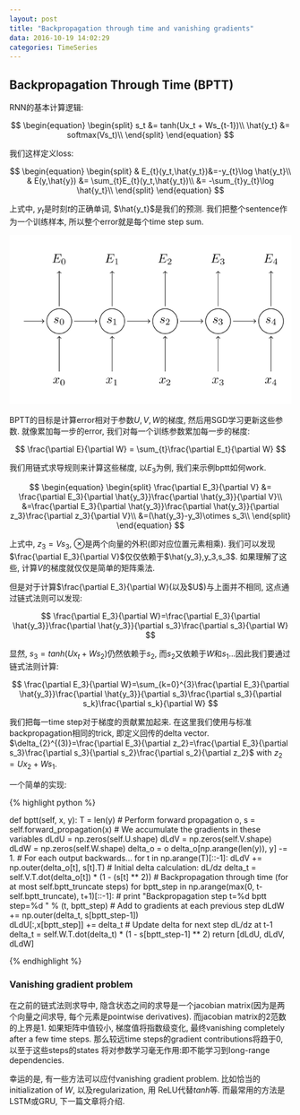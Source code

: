 ```yaml
---
layout: post
title: "Backpropagation through time and vanishing gradients"
data: 2016-10-19 14:02:29
categories: TimeSeries
---
```

## Backpropagation Through Time (BPTT)
RNN的基本计算逻辑:

$$
\begin{equation}
\begin{split}
s_t  &= tanh(Ux_t + Ws_{t-1})\\
\hat{y_t}  &= softmax(Vs_t)\\
\end{split}
\end{equation}
$$

我们这样定义loss:

$$
\begin{equation}
\begin{split}
& E_{t}(y_t,\hat{y_t})&=-y_{t}\log \hat{y_t}\\
& E(y,\hat{y}) &= \sum_{t}E_{t}(y_t,\hat{y_t})\\
&= -\sum_{t}y_{t}\log \hat{y_t}\\
\end{split}
\end{equation}
$$

上式中, $y_t$是时刻$t$的正确单词, $\hat{y_t}$是我们的预测. 我们把整个sentence作为一个训练样本, 所以整个error就是每个time step sum.

![image](https://github.com/ColdCodeCool/ColdCodeCool.github.io/raw/master/images/rnn_error.png)

BPTT的目标是计算error相对于参数$U,V,W$的梯度, 然后用SGD学习更新这些参数. 就像累加每一步的error, 我们对每一个训练参数累加每一步的梯度:

$$
\frac{\partial E}{\partial W} = \sum_{t}\frac{\partial E_t}{\partial W}
$$

我们用链式求导规则来计算这些梯度, 以$E_3$为例, 我们来示例bptt如何work.

$$
\begin{equation}
\begin{split}
\frac{\partial E_3}{\partial V} &= \frac{\partial E_3}{\partial \hat{y_3}}\frac{\partial \hat{y_3}}{\partial V}\\
&=\frac{\partial E_3}{\partial \hat{y_3}}\frac{\partial \hat{y_3}}{\partial z_3}\frac{\partial z_3}{\partial V}\\
&=(\hat{y_3}-y_3)\otimes s_3\\
\end{split}
\end{equation}
$$

上式中, $z_3 = Vs_3$, $\otimes$是两个向量的外积(即对应位置元素相乘). 我们可以发现$\frac{\partial E_3}{\partial V}$仅仅依赖于$\hat{y_3},y_3,s_3$. 如果理解了这些, 计算$V$的梯度就仅仅是简单的矩阵乘法.

但是对于计算$\frac{\partial E_3}{\partial W}(以及$U$)与上面并不相同, 这点通过链式法则可以发现:

$$
\frac{\partial E_3}{\partial W}=\frac{\partial E_3}{\partial \hat{y_3}}\frac{\partial \hat{y_3}}{\partial s_3}\frac{\partial s_3}{\partial W}
$$

显然, $s_3=tanh(Ux_t+Ws_2)$仍然依赖于$s_2$, 而$s_2$又依赖于$W$和$s_1$...因此我们要通过链式法则计算:

$$
\frac{\partial E_3}{\partial W}=\sum_{k=0}^{3}\frac{\partial E_3}{\partial \hat{y_3}}\frac{\partial \hat{y_3}}{\partial s_3}\frac{\partial s_3}{\partial s_k}\frac{\partial s_k}{\partial W}
$$

我们把每一time step对于梯度的贡献累加起来. 在这里我们使用与标准backpropagation相同的trick, 即定义回传的delta vector. $\delta_{2}^{(3)}=\frac{\partial E_3}{\partial z_2}=\frac{\partial E_3}{\partial s_3}\frac{\partial s_3}{\partial s_2}\frac{\partial s_2}{\partial z_2}$ with $z_2=Ux_2 + Ws_1$.

一个简单的实现:

{% highlight python %}

def bptt(self, x, y):
	T = len(y)
	# Perform forward propagation
    o, s = self.forward_propagation(x)
    # We accumulate the gradients in these variables
    dLdU = np.zeros(self.U.shape)
    dLdV = np.zeros(self.V.shape)
    dLdW = np.zeros(self.W.shape)
    delta_o = o
    delta_o[np.arange(len(y)), y] -= 1.
    # For each output backwards...
    for t in np.arange(T)[::-1]:
        dLdV += np.outer(delta_o[t], s[t].T)
        # Initial delta calculation: dL/dz
        delta_t = self.V.T.dot(delta_o[t]) * (1 - (s[t] ** 2))
        # Backpropagation through time (for at most self.bptt_truncate steps)
        for bptt_step in np.arange(max(0, t-self.bptt_truncate), t+1)[::-1]:
            # print "Backpropagation step t=%d bptt step=%d " % (t, bptt_step)
            # Add to gradients at each previous step
            dLdW += np.outer(delta_t, s[bptt_step-1])              
            dLdU[:,x[bptt_step]] += delta_t
            # Update delta for next step dL/dz at t-1
            delta_t = self.W.T.dot(delta_t) * (1 - s[bptt_step-1] ** 2)
    return [dLdU, dLdV, dLdW]

{% endhighlight %}

### Vanishing gradient problem
在之前的链式法则求导中, 隐含状态之间的求导是一个jacobian matrix(因为是两个向量之间求导, 每个元素是pointwise derivatives). 而jacobian matrix的2范数的上界是1. 如果矩阵中值较小, 梯度值将指数级变化, 最终vanishing completely after a few time steps. 那么较远time steps的gradient contributions将趋于0, 以至于这些steps的states 将对参数学习毫无作用:即不能学习到long-range dependencies.

幸运的是, 有一些方法可以应付vanishing gradient problem. 比如恰当的initialization of $W$, 以及regularization, 用 ReLU代替$tanh$等. 而最常用的方法是LSTM或GRU, 下一篇文章将介绍.
